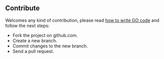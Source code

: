 ## Contribute
Welcomes any kind of contribution, please read [how to write GO code](https://golang.org/doc/code.html) and follow the next steps:

- Fork the project on github.com.
- Create a new branch.
- Commit changes to the new branch.
- Send a pull request.
